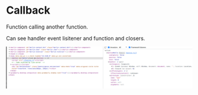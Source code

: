 # Callback

Function calling another function.


Can see handler event lisitener and function and closers.


![img](<Screenshot from 2023-09-26 12-48-33.png>)

